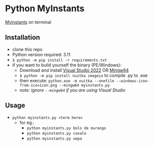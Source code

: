 # Python MyInstants
[Myinstants](https://www.myinstants.com/) on terminal  

## Installation
- clone this repo
- Python version required: 3.11
- `$ python -m pip install -r requirements.txt`
- if you want to build yourself the binary (PE/Windows):
  - Download and install [Visual Studio 2022](https://visualstudio.microsoft.com/) OR [Mingw64](https://www.mingw-w64.org/)
  -  `$ python -m pip install nuitka imageio` to compile .py to .exe
  -  then execute: `python.exe -m nuitka --onefile --windows-icon-from-ico=icon.png --mingw64 myinstants.py`
    - _note: ignore `--mingw64` if you are using Visual Studio_

 ## Usage
 - `python myinstants.py <term here>`
   - for eg.:
     - `python myinstants.py bolo de murango`
     - `python myinstants.py cavalo`
     - `python myinstants.py uepa`
